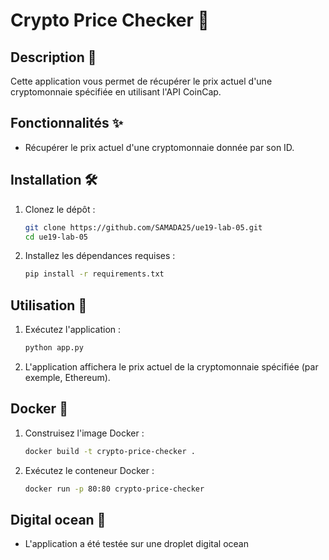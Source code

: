 # Crypto Price Checker 🚀

## Description 📄
Cette application vous permet de récupérer le prix actuel d'une cryptomonnaie spécifiée en utilisant l'API CoinCap.

## Fonctionnalités ✨
- Récupérer le prix actuel d'une cryptomonnaie donnée par son ID.

## Installation 🛠️
1. Clonez le dépôt :
    ```sh
    git clone https://github.com/SAMADA25/ue19-lab-05.git
    cd ue19-lab-05
    ```
2. Installez les dépendances requises :
    ```sh
    pip install -r requirements.txt
    ```

## Utilisation 🚀
1. Exécutez l'application :
    ```sh
    python app.py
    ```
2. L'application affichera le prix actuel de la cryptomonnaie spécifiée (par exemple, Ethereum).

## Docker 🐳
1. Construisez l'image Docker :
    ```sh
    docker build -t crypto-price-checker .
    ```
2. Exécutez le conteneur Docker :
    ```sh
    docker run -p 80:80 crypto-price-checker
    ```

## Digital ocean 🌊
- L'application a été testée sur une droplet digital ocean

